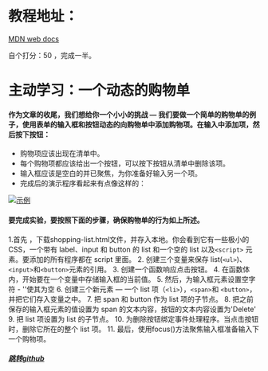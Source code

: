 # 教程地址：
[MDN web docs](https://developer.mozilla.org/zh-CN/docs/Learn/JavaScript/Client-side_web_APIs/Manipulating_documents "3")

自个打分：50 ，完成一半。

# 主动学习：一个动态的购物单
#### 作为文章的收尾，我们想给你一个小小的挑战 — 我们要做一个简单的购物单的例子，使用表单的输入框和按钮动态的向购物单中添加购物项。在输入中添加项，然后按下按钮：

- 购物项应该出现在清单中。
- 每个购物项都应该给出一个按钮，可以按下按钮从清单中删除该项。
- 输入框应该是空白的并已聚焦，为你准备好输入另一个项。
- 完成后的演示程序看起来有点像这样的：

[![示例](https://developer.mozilla.org/en-US/docs/Learn/JavaScript/Client-side_web_APIs/Manipulating_documents/shopping-list.png "示例")](https://developer.mozilla.org/en-US/docs/Learn/JavaScript/Client-side_web_APIs/Manipulating_documents/shopping-list.png "示例")

#### 要完成实验，要按照下面的步骤，确保购物单的行为如上所述。

1.首先 ，下载shopping-list.html文件，并存入本地。你会看到它有一些极小的 CSS，一个带有 label、input 和 button 的 list 和一个空的 list 以及`<script>` 元素。要添加的所有程序都在 script 里面。
2. 创建三个变量来保存 list(`<ul>`)、`<input>`和`<button>`元素的引用。
3. 创建一个函数响应点击按钮。
4. 在函数体内，开始要在一个变量中存储输入框的当前值。
5. 然后，为输入框元素设置空字符 - ''使其为空
6. 创建三个新元素 — 一个 list 项（`<li>`），`<span>`和 `<button>`，并把它们存入变量之中。
7. 把 span 和 button 作为 list 项的子节点。
8. 把之前保存的输入框元素的值设置为 span 的文本内容，按钮的文本内容设置为'Delete'
9. 把 list 项设置为 list 的子节点。
10. 为删除按钮绑定事件处理程序。当点击按钮时，删除它所在的整个 list 项。
11. 最后，使用focus()方法聚焦输入框准备输入下一个购物项。

##### [跳转github](https://github.com/mdn/learning-area/blob/master/javascript/apis/document-manipulation/shopping-list-finished.html "跳转")